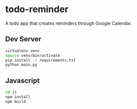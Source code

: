 # todo-reminder
A todo app that creates reminders through Google Calendar.

## Dev Server
```sh
virtualenv venv
source venv/bin/activate
pip install -r requirements.txt
python main.py
```

## Javascript
```sh
cd js
npm install
npm build
```
